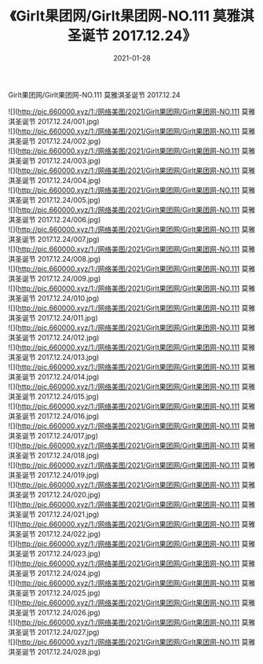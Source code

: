 ﻿---
layout: post
title:  《Girlt果团网/Girlt果团网-NO.111 莫雅淇圣诞节 2017.12.24》
date:   2021-01-28
img: http://pic.660000.xyz/1:/网络美图/2021/Girlt果团网/Girlt果团网-NO.111 莫雅淇圣诞节 2017.12.24/000.jpg
categories: [美女, 清纯, 唯美]
---

Girlt果团网/Girlt果团网-NO.111 莫雅淇圣诞节 2017.12.24

 ![](http://pic.660000.xyz/1:/网络美图/2021/Girlt果团网/Girlt果团网-NO.111 莫雅淇圣诞节 2017.12.24/001.jpg) <br>![](http://pic.660000.xyz/1:/网络美图/2021/Girlt果团网/Girlt果团网-NO.111 莫雅淇圣诞节 2017.12.24/002.jpg) <br>![](http://pic.660000.xyz/1:/网络美图/2021/Girlt果团网/Girlt果团网-NO.111 莫雅淇圣诞节 2017.12.24/003.jpg) <br>![](http://pic.660000.xyz/1:/网络美图/2021/Girlt果团网/Girlt果团网-NO.111 莫雅淇圣诞节 2017.12.24/004.jpg) <br>![](http://pic.660000.xyz/1:/网络美图/2021/Girlt果团网/Girlt果团网-NO.111 莫雅淇圣诞节 2017.12.24/005.jpg) <br>![](http://pic.660000.xyz/1:/网络美图/2021/Girlt果团网/Girlt果团网-NO.111 莫雅淇圣诞节 2017.12.24/006.jpg) <br>![](http://pic.660000.xyz/1:/网络美图/2021/Girlt果团网/Girlt果团网-NO.111 莫雅淇圣诞节 2017.12.24/007.jpg) <br>![](http://pic.660000.xyz/1:/网络美图/2021/Girlt果团网/Girlt果团网-NO.111 莫雅淇圣诞节 2017.12.24/008.jpg) <br>![](http://pic.660000.xyz/1:/网络美图/2021/Girlt果团网/Girlt果团网-NO.111 莫雅淇圣诞节 2017.12.24/009.jpg) <br>![](http://pic.660000.xyz/1:/网络美图/2021/Girlt果团网/Girlt果团网-NO.111 莫雅淇圣诞节 2017.12.24/010.jpg) <br>![](http://pic.660000.xyz/1:/网络美图/2021/Girlt果团网/Girlt果团网-NO.111 莫雅淇圣诞节 2017.12.24/011.jpg) <br>![](http://pic.660000.xyz/1:/网络美图/2021/Girlt果团网/Girlt果团网-NO.111 莫雅淇圣诞节 2017.12.24/012.jpg) <br>![](http://pic.660000.xyz/1:/网络美图/2021/Girlt果团网/Girlt果团网-NO.111 莫雅淇圣诞节 2017.12.24/013.jpg) <br>![](http://pic.660000.xyz/1:/网络美图/2021/Girlt果团网/Girlt果团网-NO.111 莫雅淇圣诞节 2017.12.24/014.jpg) <br>![](http://pic.660000.xyz/1:/网络美图/2021/Girlt果团网/Girlt果团网-NO.111 莫雅淇圣诞节 2017.12.24/015.jpg) <br>![](http://pic.660000.xyz/1:/网络美图/2021/Girlt果团网/Girlt果团网-NO.111 莫雅淇圣诞节 2017.12.24/016.jpg) <br>![](http://pic.660000.xyz/1:/网络美图/2021/Girlt果团网/Girlt果团网-NO.111 莫雅淇圣诞节 2017.12.24/017.jpg) <br>![](http://pic.660000.xyz/1:/网络美图/2021/Girlt果团网/Girlt果团网-NO.111 莫雅淇圣诞节 2017.12.24/018.jpg) <br>![](http://pic.660000.xyz/1:/网络美图/2021/Girlt果团网/Girlt果团网-NO.111 莫雅淇圣诞节 2017.12.24/019.jpg) <br>![](http://pic.660000.xyz/1:/网络美图/2021/Girlt果团网/Girlt果团网-NO.111 莫雅淇圣诞节 2017.12.24/020.jpg) <br>![](http://pic.660000.xyz/1:/网络美图/2021/Girlt果团网/Girlt果团网-NO.111 莫雅淇圣诞节 2017.12.24/021.jpg) <br>![](http://pic.660000.xyz/1:/网络美图/2021/Girlt果团网/Girlt果团网-NO.111 莫雅淇圣诞节 2017.12.24/022.jpg) <br>![](http://pic.660000.xyz/1:/网络美图/2021/Girlt果团网/Girlt果团网-NO.111 莫雅淇圣诞节 2017.12.24/023.jpg) <br>![](http://pic.660000.xyz/1:/网络美图/2021/Girlt果团网/Girlt果团网-NO.111 莫雅淇圣诞节 2017.12.24/024.jpg) <br>![](http://pic.660000.xyz/1:/网络美图/2021/Girlt果团网/Girlt果团网-NO.111 莫雅淇圣诞节 2017.12.24/025.jpg) <br>![](http://pic.660000.xyz/1:/网络美图/2021/Girlt果团网/Girlt果团网-NO.111 莫雅淇圣诞节 2017.12.24/026.jpg) <br>![](http://pic.660000.xyz/1:/网络美图/2021/Girlt果团网/Girlt果团网-NO.111 莫雅淇圣诞节 2017.12.24/027.jpg) <br>![](http://pic.660000.xyz/1:/网络美图/2021/Girlt果团网/Girlt果团网-NO.111 莫雅淇圣诞节 2017.12.24/028.jpg) <br>